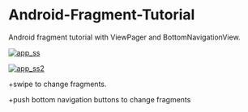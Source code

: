 # Android-Fragment-Tutorial

Android fragment tutorial with ViewPager and BottomNavigationView.

<a href="https://ibb.co/eYjpdR"><img src="https://image.ibb.co/j3nWsm/app_ss.png" alt="app_ss" border="0"></a>


<a href="https://ibb.co/izWD56"><img src="https://image.ibb.co/jX7mQ6/app_ss2.png" alt="app_ss2" border="0"></a>

+swipe to change fragments.

+push bottom navigation buttons to change fragments
